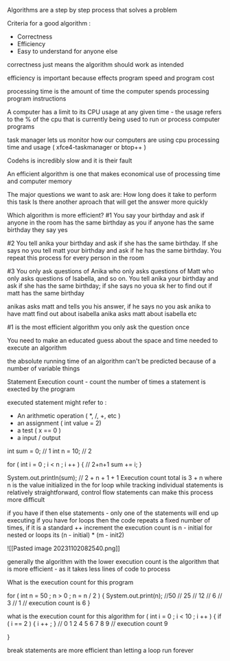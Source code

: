 Algorithms are a step by step process that solves a problem

Criteria for a good algorithm :
* Correctness 
* Efficiency 
* Easy to understand for anyone else

correctness just means the algorithm should work as intended

efficiency is important because effects program speed and program cost

processing time is the amount of time the computer spends processing program instructions

A computer has a limit to its CPU usage at any given time - the usage refers to the % of the cpu that is currently being used to run or process computer programs 

task manager lets us monitor how our computers are using cpu processing time and usage 
( xfce4-taskmanager or btop++ )

Codehs is incredibly slow and it is their fault 

An efficient algorithm is one that makes economical use of processing time and computer memory

The major questions we want to ask are:
How long does it take to perform this task 
Is there another aproach that will get the answer more quickly 

Which algorithm is more efficient?
#1
You say your birthday and ask if anyone in the room has the same birthday as you
if anyone has the same birthday they say yes 

#2 
You tell anika your birthday and ask if she has the same birthday. If she says no you tell matt your birthday and ask if he has the same birthday. You repeat this process for every person in the room 

#3
You only ask questions of Anika who only asks questions of Matt who only asks questions of Isabella, and so on.
You tell anika your birthday and ask if she has the same birthday; if she says no youa sk her to find out if matt has the same birthday 

anikas asks matt and tells you his answer, if he says no you ask anika to have matt find out about isabella anika asks matt about isabella etc 

#1 is the most efficient algorithm
you only ask the question once 

You need to make an educated guess about the space and time needed to execute an algorithm

the absolute running time of an algorithm can't be predicted because of a number of variable things 

Statement Execution count - count the number of times a statement is exected by the program

executed statement might refer to :
 * An arithmetic operation ( *, /, +, etc ) 
 * an assignment ( int value = 2)
 * a test ( x == 0 )
 * a input / output 

int sum = 0; // 1
int n = 10; // 2

for ( int i = 0 ; i < n ; i ++ ) { // 2+n+1 
	sum += i; 
}

System.out.println(sum); // 2 + n + 1 + 1 
Execution count total is 3 + n where n is the value initialized in the for loop 
while tracking individual statements is relatively straightforward, control flow statements can make this process more difficult 

if you have if then else statements - only one of the statements will end up executing 
if you have for loops then the code repeats a fixed number of times, if it is a standard ++ increment the execution count is n - initial 
for nested or loops its (n - initial) * (m - init2)

![[Pasted image 20231102082540.png]]

generally the algorithm with the lower execution count is the algorithm that is more efficient  - as it takes less lines of code to process

What is the execution count for this program 

for ( int n = 50 ; n > 0 ; n = n / 2 ) { 
	System.out.print(n);
 //50 
 // 25 
 // 12 
 // 6 
 // 3 
 // 1
 // execution count is 6 
}

what is the execution count for this algorithm 
for ( int i = 0 ; i < 10 ; i ++ ) {
	if ( i == 2 ) {
	 i ++ ; 
	}
	 // 0 1 2 4 5 6 7 8 9 
   // execution count 9 

}

break statements are more efficient than letting a loop run forever 